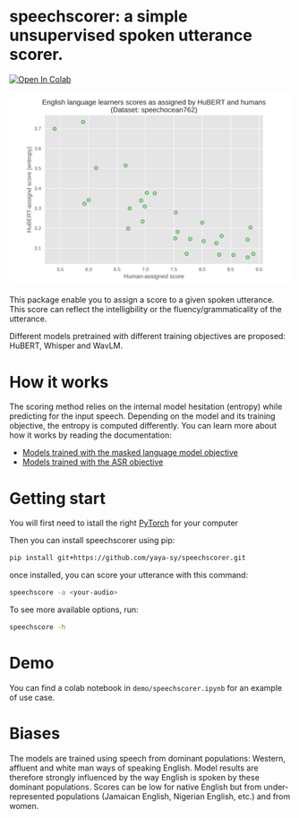 # speechscorer: a simple unsupervised spoken utterance scorer.
[![Open In Colab](https://colab.research.google.com/assets/colab-badge.svg)](https://colab.research.google.com/github/yaya-sy/speechscorer/blob/main/demo/speechscorer.ipynb)

<p align="center">
    <img width="580" alt="speechocean correlations" src="plots/hubert-mlm-scorer.png">
</p>

This package enable you to assign a score to a given spoken utterance. This score can reflect the intelligbility or the fluency/grammaticality of the utterance.

Different models pretrained with different training objectives are proposed: HuBERT, Whisper and WavLM.

# How it works
The scoring method relies on the internal model hesitation (entropy) while predicting for the input speech. Depending on the model and its training objective, the entropy is computed differently. You can learn more about how it works by reading the documentation:
- [Models trained with the masked language model objective](speechscorer/mlm/README.md)
- [Models trained with the ASR objective](speechscorer/clm/README.md)

# Getting start

You will first need to istall the right [PyTorch](https://pytorch.org/get-started/locally/) for your computer

Then you can install speechscorer using pip:
```bash
pip install git+https://github.com/yaya-sy/speechscorer.git
```

once installed, you can score your utterance with this command:

```bash
speechscore -a <your-audio>
```

To see more available options, run:
```bash
speechscore -h
```
# Demo

You can find a colab notebook in `demo/speechscorer.ipynb` for an example of use case.

# Biases
The models are trained using speech from dominant populations: Western, affluent and white man ways of speaking English. Model results are therefore strongly influenced by the way English is spoken by these dominant populations. Scores can be low for native English but from under-represented populations (Jamaican English, Nigerian English, etc.) and from women.
